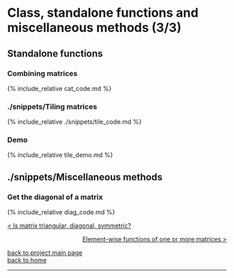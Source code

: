 # Class, standalone functions and miscellaneous methods (3/3)
## Standalone functions
### Combining matrices
{% include_relative cat_code.md %}

### ./snippets/Tiling matrices
{% include_relative ./snippets/tile_code.md %}
### Demo
{% include_relative tile_demo.md %}

## ./snippets/Miscellaneous methods
### Get the diagonal of a matrix
{% include_relative diag_code.md %}

[< Is matrix triangular, diagonal, symmetric?](./class_and_standalone_functions_2.md)

<div style="text-align: right">
<a href="https://matt-a-bennett.github.io/numpy_from_scratch/elwise_function.html">Element-wise functions of one or more matrices ></a>
</div>

[back to project main page](./numpy_from_scratch.md)\
[back to home](../index.md)

---
<script src="https://utteranc.es/client.js"
        repo="Matt-A-Bennett/Matt-A-Bennett.github.io"
        issue-term="https://matt-a-bennett.github.io/numpy_from_scratch/class_and_standalone_functions_3.html"
        theme="github-light"
        crossorigin="anonymous"
        async>
</script>

